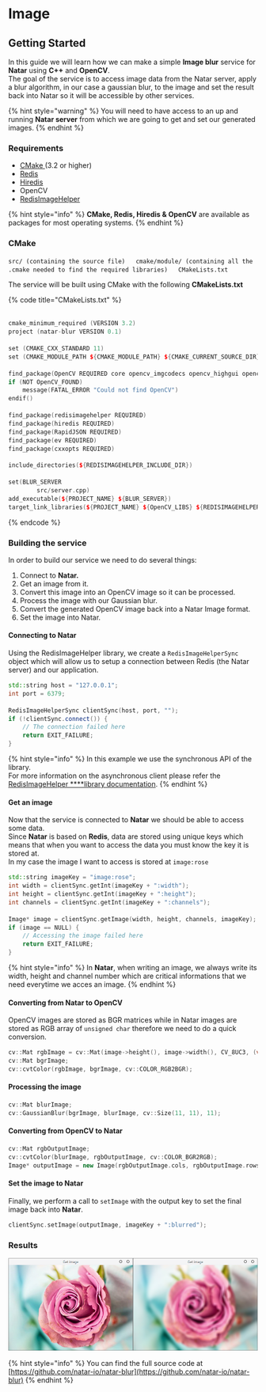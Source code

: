 # Image

## Getting Started

In this guide we will learn how we can make a simple **Image blur** service for **Natar** using **C++** and **OpenCV**.  
The goal of the service is to access image data from the Natar server, apply a blur algorithm, in our case a gaussian blur, to the image and set the result back into Natar so it will be accessible by other services.

{% hint style="warning" %}
You will need to have access to an up and running **Natar server** from which we are going to get and set our generated images.
{% endhint %}

### Requirements

* [CMake ](https://cmake.org/)\(3.2 or higher\)
* [Redis](https://redis.io/)
* [Hiredis](https://github.com/redis/hiredis)
* OpenCV
* [RedisImageHelper](https://forge.pole-aquinetic.net/nectar-platform/redis-image-helper/)

{% hint style="info" %}
**CMake, Redis, Hiredis & OpenCV** are available as packages for most operating systems.
{% endhint %}

### CMake

`src/ (containing the source file)  
cmake/module/ (containing all the .cmake needed to find the required libraries)  
CMakeLists.txt`

The service will be built using CMake with the following **CMakeLists.txt**

{% code title="CMakeLists.txt" %}
```cpp

cmake_minimum_required (VERSION 3.2)
project (natar-blur VERSION 0.1)

set (CMAKE_CXX_STANDARD 11)
set (CMAKE_MODULE_PATH ${CMAKE_MODULE_PATH} ${CMAKE_CURRENT_SOURCE_DIR}/cmake/module)

find_package(OpenCV REQUIRED core opencv_imgcodecs opencv_highgui opencv_imgproc opencv_videoio opencv_aruco)
if (NOT OpenCV_FOUND)
    message(FATAL_ERROR "Could not find OpenCV")
endif()

find_package(redisimagehelper REQUIRED)
find_package(hiredis REQUIRED)
find_package(RapidJSON REQUIRED)
find_package(ev REQUIRED)
find_package(cxxopts REQUIRED)

include_directories(${REDISIMAGEHELPER_INCLUDE_DIR})

set(BLUR_SERVER
        src/server.cpp)
add_executable(${PROJECT_NAME} ${BLUR_SERVER})
target_link_libraries(${PROJECT_NAME} ${OpenCV_LIBS} ${REDISIMAGEHELPER_LIBS} ${HIREDIS_LIBS} ${EV_LIBS})
```
{% endcode %}

### Building the service

In order to build our service we need to do several things:

1. Connect to **Natar.**
2. Get an image from it.
3. Convert this image into an OpenCV image so it can be processed.
4. Process the image with our Gaussian blur.
5. Convert the generated OpenCV image back into a Natar Image format.
6. Set the image into Natar.

#### Connecting to Natar

Using the RedisImageHelper library, we create a `RedisImageHelperSync` object which will allow us to setup a connection between Redis \(the Natar server\) and our application. 

```cpp
std::string host = "127.0.0.1";
int port = 6379;

RedisImageHelperSync clientSync(host, port, "");
if (!clientSync.connect()) {
    // The connection failed here
    return EXIT_FAILURE;
}
```

{% hint style="info" %}
In this example we use the synchronous API of the library.  
For more information on the asynchronous client please refer the [RedisImageHelper ****library documentation](http://natar.io).
{% endhint %}

#### Get an image

Now that the service is connected to **Natar** we should be able to access some data.  
Since **Natar** is based on **Redis**, data are stored using unique keys which means that when you want to access the data you must know the key it is stored at.  
In my case the image I want to access is stored at `image:rose`

```cpp
std::string imageKey = "image:rose";
int width = clientSync.getInt(imageKey + ":width");
int height = clientSync.getInt(imageKey + ":height");
int channels = clientSync.getInt(imageKey + ":channels");

Image* image = clientSync.getImage(width, height, channels, imageKey);
if (image == NULL) {
    // Accessing the image failed here
    return EXIT_FAILURE;
}
```

{% hint style="info" %}
In **Natar**, when writing an image, we always write its width, height and channel number which are critical informations that we need everytime we acces an image.
{% endhint %}

#### Converting from Natar to OpenCV

OpenCV images are stored as BGR matrices while in Natar images are stored as RGB array of `unsigned char` therefore we need to do a quick conversion.

```cpp
cv::Mat rgbImage = cv::Mat(image->height(), image->width(), CV_8UC3, (void*)image->data());
cv::Mat bgrImage;
cv::cvtColor(rgbImage, bgrImage, cv::COLOR_RGB2BGR);
```

#### Processing the image

```cpp
cv::Mat blurImage;
cv::GaussianBlur(bgrImage, blurImage, cv::Size(11, 11), 11);
```

#### Converting from OpenCV to Natar

```cpp
cv::Mat rgbOutputImage;
cv::cvtColor(blurImage, rgbOutputImage, cv::COLOR_BGR2RGB);
Image* outputImage = new Image(rgbOutputImage.cols, rgbOutputImage.rows, rgbOutputImage.channels(), rgbOutputImage.data);
```

#### Set the image to Natar

Finally, we perform a call to `setImage` with the output key to set the final image back into **Natar**.

```cpp
clientSync.setImage(outputImage, imageKey + ":blurred");
```

### Results

![Blur result - Images got from Natar](../../../.gitbook/assets/roses.png)

{% hint style="info" %}
You can find the full source code at [https://github.com/natar-io/natar-blur](https://github.com/natar-io/natar-blur)
{% endhint %}

